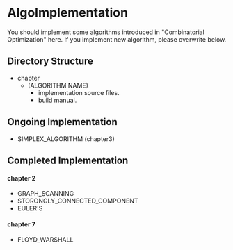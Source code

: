# AlgoImplementation
You should implement some algorithms introduced in "Combinatorial Optimization" here.
If you implement new algorithm, please overwrite below.

## Directory Structure
- chapter
    - (ALGORITHM NAME)
        - implementation source files.
        - build manual.

## Ongoing Implementation
- SIMPLEX_ALGORITHM (chapter3)

## Completed Implementation
#### chapter 2
- GRAPH_SCANNING
- STORONGLY_CONNECTED_COMPONENT
- EULER'S

#### chapter 7
- FLOYD_WARSHALL

